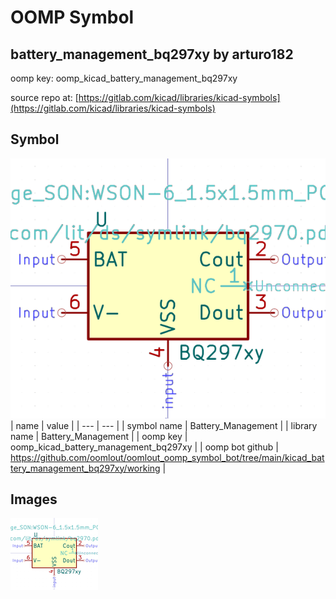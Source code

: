 # OOMP Symbol  
## battery_management_bq297xy  by arturo182  
  
oomp key: oomp_kicad_battery_management_bq297xy  
  
source repo at: [https://gitlab.com/kicad/libraries/kicad-symbols](https://gitlab.com/kicad/libraries/kicad-symbols)  
## Symbol  
  
[![working.png](working_600.png)](working.png)  
| name | value | 
| --- | --- | 
| symbol name | Battery_Management | 
| library name | Battery_Management | 
| oomp key | oomp_kicad_battery_management_bq297xy | 
| oomp bot github | https://github.com/oomlout/oomlout_oomp_symbol_bot/tree/main/kicad_battery_management_bq297xy/working | 
## Images  
  
[![working.png](working_140.png)](working.png)  
